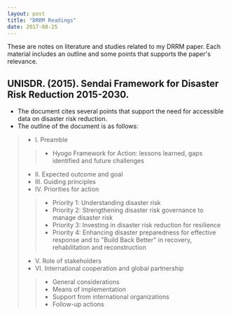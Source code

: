 ```yaml
---
layout: post
title: "DRRM Readings"
date: 2017-08-25
---
```


These are notes on literature and studies related to my DRRM paper. Each material includes an outline and some points that supports the paper's relevance.

## UNISDR. (2015). Sendai Framework for Disaster Risk Reduction 2015-2030.

* The document cites several points that support the need for accessible data on disaster risk reduction.
* The outline of the document is as follows:
> * I. Preamble
>>  * Hyogo Framework for Action: lessons learned, gaps identified and future challenges
> * II. Expected outcome and goal
> * III. Guiding principles
> * IV. Priorities for action
>> * Priority 1: Understanding disaster risk
>> * Priority 2: Strengthening disaster risk governance to manage disaster risk
>> * Priority 3: Investing in disaster risk reduction for resilience
>> * Priority 4: Enhancing disaster preparedness for effective response and to "Build Back Better" in recovery, rehabilitation and reconstruction
> * V. Role of stakeholders
> * VI. International cooperation and global partnership
>> * General considerations
>> * Means of implementation
>> * Support from international organizations
>> * Follow-up actions
